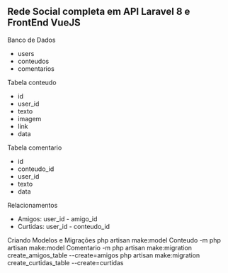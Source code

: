 ## Rede Social completa em API Laravel 8 e FrontEnd VueJS

Banco de Dados
- users
- conteudos
- comentarios

Tabela conteudo
- id
- user_id
- texto 
- imagem
- link
- data

Tabela comentario
- id
- conteudo_id
- user_id
- texto 
- data

Relacionamentos
- Amigos: user_id - amigo_id
- Curtidas: user_id - conteudo_id

Criando Modelos e Migrações
php artisan make:model Conteudo -m
php artisan make:model Comentario -m
php artisan make:migration create_amigos_table --create=amigos
php artisan make:migration create_curtidas_table --create=curtidas